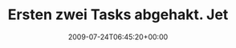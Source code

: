 ---
retweeted: false
source: <a href="http://twitter.com" rel="nofollow">Twitter Web Client</a>
entities:
  hashtags:
  - text: 60mph
    indices:
    - '75'
    - '81'
  symbols: []
  user_mentions: []
  urls: []
display_text_range:
- '0'
- '81'
favorite_count: '0'
id_str: '2814416911'
truncated: false
retweet_count: '0'
id: '2814416911'
created_at: Fri Jul 24 06:45:20 +0000 2009
favorited: false
full_text: 'Ersten zwei Tasks abgehakt. Jetzt mit New Order den Morgen entschleunigen.
  #60mph'
lang: de
tags:
- 60mph
- pesos:twitter
date: '2009-07-24T06:45:20+00:00'
src: https://twitter.com/bascht/status/2814416911
original_url: https://twitter.com/bascht/status/2814416911
type: twitter_tweet
text: 'Ersten zwei Tasks abgehakt. Jetzt mit New Order den Morgen entschleunigen.
  #60mph'
title: Ersten zwei Tasks abgehakt. Jet

---